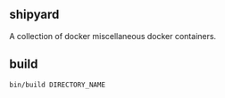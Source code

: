 shipyard
--------

A collection of docker miscellaneous docker containers.

build
-----

    bin/build DIRECTORY_NAME
